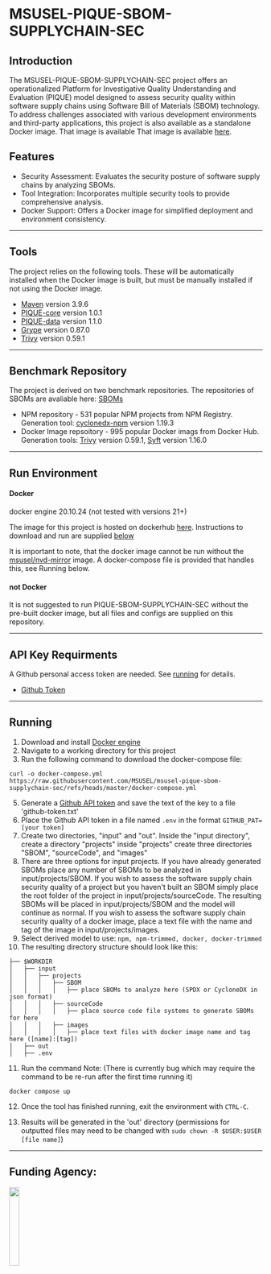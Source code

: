 # MSUSEL-PIQUE-SBOM-SUPPLYCHAIN-SEC
## Introduction
The MSUSEL-PIQUE-SBOM-SUPPLYCHAIN-SEC project offers an operationalized Platform for Investigative Quality
Understanding and Evaluation (PIQUE) model designed to assess security quality within software
supply chains using Software Bill of Materials (SBOM) technology. To address challenges
associated with various development environments and third-party applications, this project
is also available as a standalone Docker image. That image is available That image is available [here](https://hub.docker.com/repository/docker/msusel/pique-sbom-supply-chain-sec/general).

## Features
* Security Assessment: Evaluates the security posture of software supply chains by analyzing SBOMs.
* Tool Integration: Incorporates multiple security tools to provide comprehensive analysis.
* Docker Support: Offers a Docker image for simplified deployment and environment consistency.
___
## Tools
The project relies on the following tools. These will be automatically installed when the Docker image is built, but must 
be manually installed if not using the Docker image.

* [Maven](https://github.com/apache/maven) version 3.9.6
* [PIQUE-core](https://github.com/MSUSEL/msusel-pique) version 1.0.1
* [PIQUE-data](https://github.com/MSUSEL/msusecl-pique-data) version 1.1.0
* [Grype](https://github.com/anchore/grype) version 0.87.0
* [Trivy](https://github.com/aquasecurity/trivy) version 0.59.1
___
## Benchmark Repository
The project is derived on two benchmark repositories. The repositories of SBOMs are avaliable here: [SBOMs](https://zenodo.org/records/15122007)

* NPM repository - 531 popular NPM projects from NPM Registry. Generation tool: [cyclonedx-npm](https://www.npmjs.com/package/@cyclonedx/cyclonedx-npm) version 1.19.3
* Docker Image repsoitory - 995 popular Docker imags from Docker Hub. Generation tools: [Trivy](https://github.com/aquasecurity/trivy) version 0.59.1, [Syft](https://github.com/anchore/syft) version 1.16.0 

___
## Run Environment
#### Docker
docker engine 20.10.24 (not tested with versions 21+)

The image for this project is hosted on dockerhub 
[here](https://hub.docker.com/repository/docker/msusel/pique-sbom-supplychain-sec/general). Instructions to download 
and run are supplied [below](https://github.com/MSUSEL/msusel-sbom-supplychain-sec/tree/master#running)

It is important to note, that the docker image cannot be run without the [msusel/nvd-mirror](https://hub.docker.com/repository/docker/msusel/nvd-mirror/general) image. A docker-compose file is provided that handles this, see Running below.


#### not Docker
It is not suggested to run PIQUE-SBOM-SUPPLYCHAIN-SEC without the pre-built docker image, but all files and configs 
are supplied on this repository. 

___

## API Key Requirments
A Github personal access token are needed. See [running](ttps://github.com/MSUSEL/msusel-pique-sbom-supplychainsec/tree/master#running) for details.
- [Github Token](https://docs.github.com/en/enterprise-server@3.6/authentication/keeping-your-account-and-data-secure/managing-your-personal-access-tokens)
___

## Running 
1. Download and install [Docker engine](https://docs.docker.com/engine/install/)
2. Navigate to a working directory for this project
2. Run the following command to download the docker-compose file:
```
curl -o docker-compose.yml https://raw.githubusercontent.com/MSUSEL/msusel-pique-sbom-supplychain-sec/refs/heads/master/docker-compose.yml
```
5. Generate a [Github API token](https://docs.github.com/en/authentication/keeping-your-account-and-data-secure/managing-your-personal-access-tokens) and save the text of the key to a file 'github-token.txt'
6. Place the Github API token in a file named `.env` in the format `GITHUB_PAT=[your token]`
6. Create two directories, "input" and "out". Inside the "input directory", create a directory "projects" inside "projects" create three directories "SBOM", "sourceCode", and "images"
8. There are three options for input projects. If you have already generated SBOMs
   place any number of SBOMs to be analyzed in input/projects/SBOM. If you wish to assess the
   software supply chain security quality of a project but you haven't built an SBOM simply place
   the root folder of the project in input/projects/sourceCode. The resulting SBOMs will be 
   placed in input/projects/SBOM and the model will continue as normal. If you wish to assess the software supply
    chain security quality of a docker image, place a text file with the name and tag of the image in input/projects/images.
9. Select derived model to use: `npm, npm-trimmed, docker, docker-trimmed`
10. The resulting directory structure should look like this:
```
├── $WORKDIR
│   ├── input
│   │   ├── projects
│   │   │   ├── SBOM
│   │   │   │   ├── place SBOMs to analyze here (SPDX or CycloneDX in json format)
│   │   │   ├── sourceCode
│   │   │   │   ├── place source code file systems to generate SBOMs for here 
│   │   │   ├── images
│   │   │   │   ├── place text files with docker image name and tag here ([name]:[tag])
│   ├── out
│   ├── .env
```
11. Run the command Note: (There is currently bug which may require the command to be re-run after the first time running it)
```
docker compose up
```

12. Once the tool has finished running, exit the environment with `CTRL-C`.

13. Results will be generated in the 'out' directory (permissions for outputted files may need to be changed with `sudo chown -R $USER:$USER [file name]`)
___

## Funding Agency:

[<img src="https://www.cisa.gov/profiles/cisad8_gov/themes/custom/gesso/dist/images/backgrounds/6fdaa25709d28dfb5cca.svg" width="20%" height="20%">](https://www.cisa.gov/)
